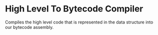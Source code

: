# High Level To Bytecode Compiler

Compiles the high level code that is represented in the data structure into our bytecode assembly.